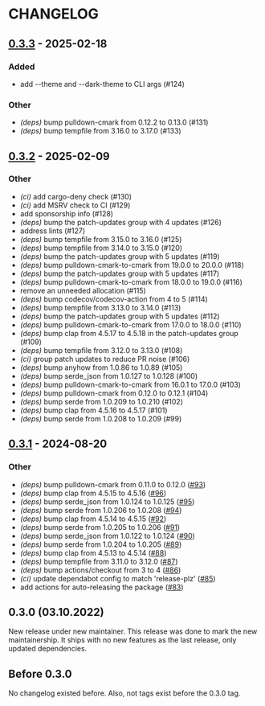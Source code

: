 # CHANGELOG

## [0.3.3](https://github.com/danieleades/mdbook-d2/compare/v0.3.2...v0.3.3) - 2025-02-18

### Added

- add --theme and --dark-theme to CLI args (#124)

### Other

- *(deps)* bump pulldown-cmark from 0.12.2 to 0.13.0 (#131)
- *(deps)* bump tempfile from 3.16.0 to 3.17.0 (#133)

## [0.3.2](https://github.com/danieleades/mdbook-d2/compare/v0.3.1...v0.3.2) - 2025-02-09

### Other

- *(ci)* add cargo-deny check (#130)
- *(ci)* add MSRV check to CI (#129)
- add sponsorship info (#128)
- *(deps)* bump the patch-updates group with 4 updates (#126)
- address lints (#127)
- *(deps)* bump tempfile from 3.15.0 to 3.16.0 (#125)
- *(deps)* bump tempfile from 3.14.0 to 3.15.0 (#120)
- *(deps)* bump the patch-updates group with 5 updates (#119)
- *(deps)* bump pulldown-cmark-to-cmark from 19.0.0 to 20.0.0 (#118)
- *(deps)* bump the patch-updates group with 5 updates (#117)
- *(deps)* bump pulldown-cmark-to-cmark from 18.0.0 to 19.0.0 (#116)
- remove an unneeded allocation (#115)
- *(deps)* bump codecov/codecov-action from 4 to 5 (#114)
- *(deps)* bump tempfile from 3.13.0 to 3.14.0 (#113)
- *(deps)* bump the patch-updates group with 5 updates (#112)
- *(deps)* bump pulldown-cmark-to-cmark from 17.0.0 to 18.0.0 (#110)
- *(deps)* bump clap from 4.5.17 to 4.5.18 in the patch-updates group (#109)
- *(deps)* bump tempfile from 3.12.0 to 3.13.0 (#108)
- *(ci)* group patch updates to reduce PR noise (#106)
- *(deps)* bump anyhow from 1.0.86 to 1.0.89 (#105)
- *(deps)* bump serde_json from 1.0.127 to 1.0.128 (#100)
- *(deps)* bump pulldown-cmark-to-cmark from 16.0.1 to 17.0.0 (#103)
- *(deps)* bump pulldown-cmark from 0.12.0 to 0.12.1 (#104)
- *(deps)* bump serde from 1.0.209 to 1.0.210 (#102)
- *(deps)* bump clap from 4.5.16 to 4.5.17 (#101)
- *(deps)* bump serde from 1.0.208 to 1.0.209 (#99)

## [0.3.1](https://github.com/danieleades/mdbook-d2/compare/v0.3.0...v0.3.1) - 2024-08-20

### Other
- *(deps)* bump pulldown-cmark from 0.11.0 to 0.12.0 ([#93](https://github.com/danieleades/mdbook-d2/pull/93))
- *(deps)* bump clap from 4.5.15 to 4.5.16 ([#96](https://github.com/danieleades/mdbook-d2/pull/96))
- *(deps)* bump serde_json from 1.0.124 to 1.0.125 ([#95](https://github.com/danieleades/mdbook-d2/pull/95))
- *(deps)* bump serde from 1.0.206 to 1.0.208 ([#94](https://github.com/danieleades/mdbook-d2/pull/94))
- *(deps)* bump clap from 4.5.14 to 4.5.15 ([#92](https://github.com/danieleades/mdbook-d2/pull/92))
- *(deps)* bump serde from 1.0.205 to 1.0.206 ([#91](https://github.com/danieleades/mdbook-d2/pull/91))
- *(deps)* bump serde_json from 1.0.122 to 1.0.124 ([#90](https://github.com/danieleades/mdbook-d2/pull/90))
- *(deps)* bump serde from 1.0.204 to 1.0.205 ([#89](https://github.com/danieleades/mdbook-d2/pull/89))
- *(deps)* bump clap from 4.5.13 to 4.5.14 ([#88](https://github.com/danieleades/mdbook-d2/pull/88))
- *(deps)* bump tempfile from 3.11.0 to 3.12.0 ([#87](https://github.com/danieleades/mdbook-d2/pull/87))
- *(deps)* bump actions/checkout from 3 to 4 ([#86](https://github.com/danieleades/mdbook-d2/pull/86))
- *(ci)* update dependabot config to match 'release-plz' ([#85](https://github.com/danieleades/mdbook-d2/pull/85))
- add actions for auto-releasing the package ([#83](https://github.com/danieleades/mdbook-d2/pull/83))

## 0.3.0 (03.10.2022)

New release under new maintainer.
This release was done to mark the new maintainership. It ships with no new
features as the last release, only updated dependencies.

## Before 0.3.0

No changelog existed before.
Also, not tags exist before the 0.3.0 tag.


